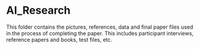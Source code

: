 # AI_Research

This folder contains the pictures, references, data and final paper files used in the process of completing the paper.
This includes participant interviews, reference papers and books, test files, etc.

